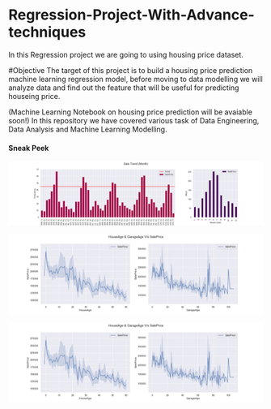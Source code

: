 # Regression-Project-With-Advance-techniques

In this Regression project we are going to using housing price dataset.

#Objective
The target of this project is to build a housing price prediction machine learning regression model, before moving to data modelling we will analyze data and find out the feature that will be useful for predicting houseing price.

(Machine Learning Notebook on housing price prediction will be avaiable soon!)
In this repository we have covered various task of Data Engineering, Data Analysis and Machine Learning Modelling.

#### Sneak Peek

![Sales Trend](https://raw.githubusercontent.com/CosmiX-6/regression-project-with-advance-techniques/master/output/graphs/02.png "Sales Trend")

![Age vs Price](https://raw.githubusercontent.com/CosmiX-6/regression-project-with-advance-techniques/master/output/graphs/03.png "Age vs Price")

![Correlation Heatmap](https://raw.githubusercontent.com/CosmiX-6/regression-project-with-advance-techniques/master/output/graphs/03.png "Correlation Heatmap")